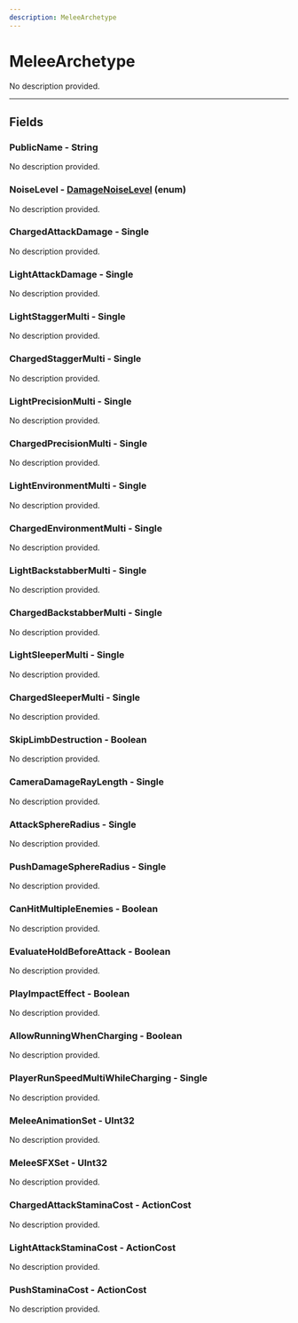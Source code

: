 ```yaml
---
description: MeleeArchetype
---
```


# MeleeArchetype

No description provided.

***

## Fields

### PublicName - String

No description provided.

### NoiseLevel - [DamageNoiseLevel](../enum-types.md#DamageNoiseLevel) (enum)

No description provided.

### ChargedAttackDamage - Single

No description provided.

### LightAttackDamage - Single

No description provided.

### LightStaggerMulti - Single

No description provided.

### ChargedStaggerMulti - Single

No description provided.

### LightPrecisionMulti - Single

No description provided.

### ChargedPrecisionMulti - Single

No description provided.

### LightEnvironmentMulti - Single

No description provided.

### ChargedEnvironmentMulti - Single

No description provided.

### LightBackstabberMulti - Single

No description provided.

### ChargedBackstabberMulti - Single

No description provided.

### LightSleeperMulti - Single

No description provided.

### ChargedSleeperMulti - Single

No description provided.

### SkipLimbDestruction - Boolean

No description provided.

### CameraDamageRayLength - Single

No description provided.

### AttackSphereRadius - Single

No description provided.

### PushDamageSphereRadius - Single

No description provided.

### CanHitMultipleEnemies - Boolean

No description provided.

### EvaluateHoldBeforeAttack - Boolean

No description provided.

### PlayImpactEffect - Boolean

No description provided.

### AllowRunningWhenCharging - Boolean

No description provided.

### PlayerRunSpeedMultiWhileCharging - Single

No description provided.

### MeleeAnimationSet - UInt32

No description provided.

### MeleeSFXSet - UInt32

No description provided.

### ChargedAttackStaminaCost - ActionCost

No description provided.

### LightAttackStaminaCost - ActionCost

No description provided.

### PushStaminaCost - ActionCost

No description provided.
